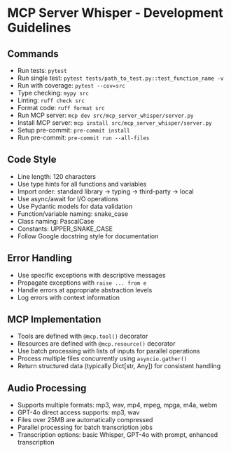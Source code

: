 # MCP Server Whisper - Development Guidelines

## Commands
- Run tests: `pytest`
- Run single test: `pytest tests/path_to_test.py::test_function_name -v`
- Run with coverage: `pytest --cov=src`
- Type checking: `mypy src`
- Linting: `ruff check src`
- Format code: `ruff format src`
- Run MCP server: `mcp dev src/mcp_server_whisper/server.py`
- Install MCP server: `mcp install src/mcp_server_whisper/server.py`
- Setup pre-commit: `pre-commit install`
- Run pre-commit: `pre-commit run --all-files`

## Code Style
- Line length: 120 characters
- Use type hints for all functions and variables
- Import order: standard library → typing → third-party → local
- Use async/await for I/O operations
- Use Pydantic models for data validation
- Function/variable naming: snake_case
- Class naming: PascalCase
- Constants: UPPER_SNAKE_CASE
- Follow Google docstring style for documentation

## Error Handling
- Use specific exceptions with descriptive messages
- Propagate exceptions with `raise ... from e`
- Handle errors at appropriate abstraction levels
- Log errors with context information

## MCP Implementation
- Tools are defined with `@mcp.tool()` decorator
- Resources are defined with `@mcp.resource()` decorator
- Use batch processing with lists of inputs for parallel operations
- Process multiple files concurrently using `asyncio.gather()`
- Return structured data (typically Dict[str, Any]) for consistent handling

## Audio Processing
- Supports multiple formats: mp3, wav, mp4, mpeg, mpga, m4a, webm
- GPT-4o direct access supports: mp3, wav
- Files over 25MB are automatically compressed
- Parallel processing for batch transcription jobs
- Transcription options: basic Whisper, GPT-4o with prompt, enhanced transcription
